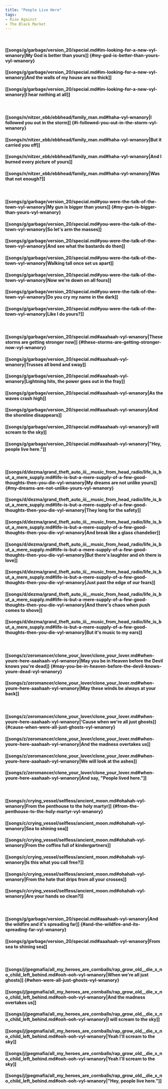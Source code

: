 ```yaml
---
title: "People Live Here"
tags:
- Rise Against
- The Black Market
---
```

&nbsp;
#### [[songs/g/garbage/version_20/special.md#im-looking-for-a-new-vyl-wnanory|My God is better than yours]] {#my-god-is-better-than-yours-vyl-wnanory}
#### [[songs/g/garbage/version_20/special.md#im-looking-for-a-new-vyl-wnanory|And the walls of my house are so thick]]
#### [[songs/g/garbage/version_20/special.md#im-looking-for-a-new-vyl-wnanory|I hear nothing at all]]
&nbsp;
#### [[songs/n/nitzer_ebb/ebbhead/family_man.md#haha-vyl-wnanory|I followed you out in the storm]] {#i-followed-you-out-in-the-storm-vyl-wnanory}
#### [[songs/n/nitzer_ebb/ebbhead/family_man.md#haha-vyl-wnanory|But it carried you off]]
#### [[songs/n/nitzer_ebb/ebbhead/family_man.md#haha-vyl-wnanory|And I burned every picture of yours]]
#### [[songs/n/nitzer_ebb/ebbhead/family_man.md#haha-vyl-wnanory|Was that not enough?]]
&nbsp;
#### [[songs/g/garbage/version_20/special.md#you-were-the-talk-of-the-town-vyl-wnanory|My gun is bigger than yours]] {#my-gun-is-bigger-than-yours-vyl-wnanory}
#### [[songs/g/garbage/version_20/special.md#you-were-the-talk-of-the-town-vyl-wnanory|So let's arm the masses]]
#### [[songs/g/garbage/version_20/special.md#you-were-the-talk-of-the-town-vyl-wnanory|And see what the bastards do then]]
#### [[songs/g/garbage/version_20/special.md#you-were-the-talk-of-the-town-vyl-wnanory|Walking tall once set us apart]]
#### [[songs/g/garbage/version_20/special.md#you-were-the-talk-of-the-town-vyl-wnanory|Now we're down on all fours]]
#### [[songs/g/garbage/version_20/special.md#you-were-the-talk-of-the-town-vyl-wnanory|Do you cry my name in the dark]]
#### [[songs/g/garbage/version_20/special.md#you-were-the-talk-of-the-town-vyl-wnanory|Like I do yours?]]
&nbsp;
#### [[songs/g/garbage/version_20/special.md#aaahaah-vyl-wnanory|These storms are getting stronger now]] {#these-storms-are-getting-stronger-now-vyl-wnanory}
#### [[songs/g/garbage/version_20/special.md#aaahaah-vyl-wnanory|Trusses all bend and sway]]
#### [[songs/g/garbage/version_20/special.md#aaahaah-vyl-wnanory|Lightning hits, the power goes out in the fray]]
#### [[songs/g/garbage/version_20/special.md#aaahaah-vyl-wnanory|As the waves crash high]]
#### [[songs/g/garbage/version_20/special.md#aaahaah-vyl-wnanory|And the shoreline disappears]]
#### [[songs/g/garbage/version_20/special.md#aaahaah-vyl-wnanory|I will scream to the sky]]
#### [[songs/g/garbage/version_20/special.md#aaahaah-vyl-wnanory|"Hey, people live here."]]
&nbsp;
#### [[songs/d/dezma/grand_theft_auto_iii__music_from_head_radio/life_is_but_a_mere_supply.md#life-is-but-a-mere-supply-of-a-few-good-thoughts-then-you-die-vyl-wnanory|My dreams are not unlike yours]] {#my-dreams-are-not-unlike-yours-vyl-wnanory}
#### [[songs/d/dezma/grand_theft_auto_iii__music_from_head_radio/life_is_but_a_mere_supply.md#life-is-but-a-mere-supply-of-a-few-good-thoughts-then-you-die-vyl-wnanory|They long for the safety]]
#### [[songs/d/dezma/grand_theft_auto_iii__music_from_head_radio/life_is_but_a_mere_supply.md#life-is-but-a-mere-supply-of-a-few-good-thoughts-then-you-die-vyl-wnanory|And break like a glass chandelier]]
#### [[songs/d/dezma/grand_theft_auto_iii__music_from_head_radio/life_is_but_a_mere_supply.md#life-is-but-a-mere-supply-of-a-few-good-thoughts-then-you-die-vyl-wnanory|But there's laughter and oh there is love]]
#### [[songs/d/dezma/grand_theft_auto_iii__music_from_head_radio/life_is_but_a_mere_supply.md#life-is-but-a-mere-supply-of-a-few-good-thoughts-then-you-die-vyl-wnanory|Just past the edge of our fears]]
#### [[songs/d/dezma/grand_theft_auto_iii__music_from_head_radio/life_is_but_a_mere_supply.md#life-is-but-a-mere-supply-of-a-few-good-thoughts-then-you-die-vyl-wnanory|And there's chaos when push comes to shove]]
#### [[songs/d/dezma/grand_theft_auto_iii__music_from_head_radio/life_is_but_a_mere_supply.md#life-is-but-a-mere-supply-of-a-few-good-thoughts-then-you-die-vyl-wnanory|But it's music to my ears]]
&nbsp;
#### [[songs/z/zeromancer/clone_your_lover/clone_your_lover.md#when-youre-here-aaahaah-vyl-wnanory|May you be in Heaven before the Devil knows you're dead]] {#may-you-be-in-heaven-before-the-devil-knows-youre-dead-vyl-wnanory}
#### [[songs/z/zeromancer/clone_your_lover/clone_your_lover.md#when-youre-here-aaahaah-vyl-wnanory|May these winds be always at your back]]
&nbsp;
#### [[songs/z/zeromancer/clone_your_lover/clone_your_lover.md#when-youre-here-aaahaah-vyl-wnanory|'Cause when we're all just ghosts]] {#cause-when-were-all-just-ghosts-vyl-wnanory}
#### [[songs/z/zeromancer/clone_your_lover/clone_your_lover.md#when-youre-here-aaahaah-vyl-wnanory|And the madness overtakes us]]
#### [[songs/z/zeromancer/clone_your_lover/clone_your_lover.md#when-youre-here-aaahaah-vyl-wnanory|We will look at the ashes]]
#### [[songs/z/zeromancer/clone_your_lover/clone_your_lover.md#when-youre-here-aaahaah-vyl-wnanory|And say, "People lived here."]]
&nbsp;
#### [[songs/c/crying_vessel/selfless/ancient_moon.md#ohahah-vyl-wnanory|From the penthouse to the holy martyr]] {#from-the-penthouse-to-the-holy-martyr-vyl-wnanory}
#### [[songs/c/crying_vessel/selfless/ancient_moon.md#ohahah-vyl-wnanory|Sea to shining sea]]
#### [[songs/c/crying_vessel/selfless/ancient_moon.md#ohahah-vyl-wnanory|From the coffins full of kindergartners]]
#### [[songs/c/crying_vessel/selfless/ancient_moon.md#ohahah-vyl-wnanory|Is this what you call free?]]
#### [[songs/c/crying_vessel/selfless/ancient_moon.md#ohahah-vyl-wnanory|From the hate that drips from all your crosses]]
#### [[songs/c/crying_vessel/selfless/ancient_moon.md#ohahah-vyl-wnanory|Are your hands so clean?]]
&nbsp;
#### [[songs/g/garbage/version_20/special.md#aaahaah-vyl-wnanory|And the wildfire and it's spreading far]] {#and-the-wildfire-and-its-spreading-far-vyl-wnanory}
#### [[songs/g/garbage/version_20/special.md#aaahaah-vyl-wnanory|From sea to shining sea]]
&nbsp;
#### [[songs/j/jpegmafia/all_my_heroes_are_cornballs/rap_grow_old__die_x_no_child_left_behind.md#ooh-ooh-vyl-wnanory|When we're all just ghosts]] {#when-were-all-just-ghosts-vyl-wnanory}
#### [[songs/j/jpegmafia/all_my_heroes_are_cornballs/rap_grow_old__die_x_no_child_left_behind.md#ooh-ooh-vyl-wnanory|And the madness overtakes us]]
#### [[songs/j/jpegmafia/all_my_heroes_are_cornballs/rap_grow_old__die_x_no_child_left_behind.md#ooh-ooh-vyl-wnanory|I will scream to the sky]]
#### [[songs/j/jpegmafia/all_my_heroes_are_cornballs/rap_grow_old__die_x_no_child_left_behind.md#ooh-ooh-vyl-wnanory|Yeah I'll scream to the sky]]
#### [[songs/j/jpegmafia/all_my_heroes_are_cornballs/rap_grow_old__die_x_no_child_left_behind.md#ooh-ooh-vyl-wnanory|Yeah I'll scream to the sky]]
#### [[songs/j/jpegmafia/all_my_heroes_are_cornballs/rap_grow_old__die_x_no_child_left_behind.md#ooh-ooh-vyl-wnanory|"Hey, people live here."]]
